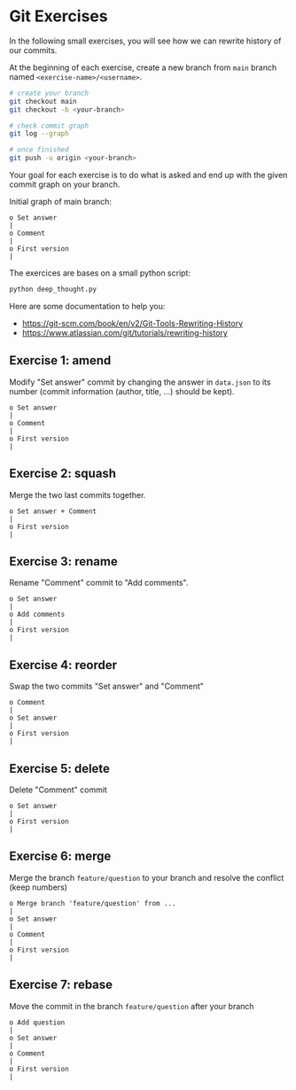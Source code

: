 # Git Exercises

In the following small exercises, you will see how we can rewrite history of our commits.

At the beginning of each exercise, create a new branch from `main` branch named `<exercise-name>/<username>`.

```bash
# create your branch
git checkout main
git checkout -b <your-branch>

# check commit graph
git log --graph

# once finished
git push -u origin <your-branch>
```

Your goal for each exercise is to do what is asked and end up with the given commit graph on your branch.

Initial graph of main branch:

```
o Set answer
|
o Comment
|
o First version
|
```

The exercices are bases on a small python script:

```bash
python deep_thought.py
```

Here are some documentation to help you:

- https://git-scm.com/book/en/v2/Git-Tools-Rewriting-History
- https://www.atlassian.com/git/tutorials/rewriting-history

## Exercise 1: amend

Modify "Set answer" commit by changing the answer in `data.json` to its number (commit information (author, title, ...) should be kept).

```
o Set answer
|
o Comment
|
o First version
|
```

## Exercise 2: squash

Merge the two last commits together.

```
o Set answer + Comment
|
o First version
|
```

## Exercise 3: rename

Rename "Comment" commit to "Add comments".

```
o Set answer
|
o Add comments
|
o First version
|
```

## Exercise 4: reorder

Swap the two commits "Set answer" and "Comment"

```
o Comment
|
o Set answer
|
o First version
|
```

## Exercise 5: delete

Delete "Comment" commit

```
o Set answer
|
o First version
|
```

## Exercise 6: merge

Merge the branch `feature/question` to your branch and resolve the conflict (keep numbers)

```
o Merge branch 'feature/question' from ...
|
o Set answer
|
o Comment
|
o First version
|
```

## Exercise 7: rebase

Move the commit in the branch `feature/question` after your branch

```
o Add question
|
o Set answer
|
o Comment
|
o First version
|
```
